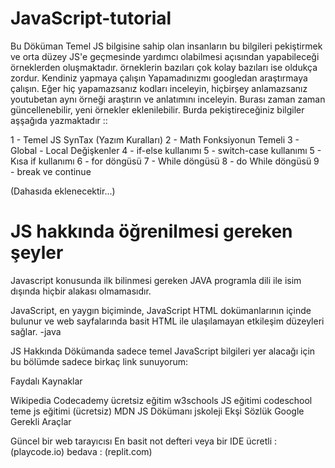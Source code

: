 # JavaScript-tutorial

Bu Döküman Temel JS bilgisine sahip olan insanların bu bilgileri pekiştirmek ve orta düzey JS'e geçmesinde yardımcı olabilmesi açısından yapabileceği örneklerden oluşmaktadır. örneklerin bazıları çok kolay bazıları ise oldukça zordur. Kendiniz yapmaya çalışın Yapamadınızmı googledan araştırmaya çalışın. Eğer hiç yapamazsanız kodları inceleyin, hiçbirşey anlamazsanız youtubetan aynı örneği araştırın ve anlatımını inceleyin. Burası zaman zaman güncellenebilir, yeni örnekler eklenilebilir. Burda pekiştireceğiniz bilgiler aşşağıda yazmaktadır ::


1 - Temel JS SynTax (Yazım Kuralları)
2 - Math Fonksiyonun Temeli
3 - Global - Local Değişkenler
4 - if-else kullanımı
5 - switch-case kullanımı
5 - Kısa if kullanımı
6 - for döngüsü
7 - While döngüsü
8 - do While döngüsü
9 - break ve continue

(Dahasıda eklenecektir...)
# JS hakkında öğrenilmesi gereken şeyler

Javascript konusunda ilk bilinmesi gereken JAVA programla dili ile isim dışında hiçbir alakası olmamasıdır.

JavaScript, en yaygın biçiminde, JavaScript HTML dokümanlarının içinde bulunur ve web sayfalarında basit HTML ile ulaşılamayan etkileşim düzeyleri sağlar. -java

JS Hakkında Dökümanda sadece temel JavaScript bilgileri yer alacağı için bu bölümde sadece birkaç link sunuyorum:

Faydalı Kaynaklar

Wikipedia
Codecademy ücretsiz eğitim
w3schools JS eğitimi
codeschool teme js eğitimi (ücretsiz)
MDN JS Dökümanı
jskoleji
Ekşi Sözlük
Google
Gerekli Araçlar

Güncel bir web tarayıcısı
En basit not defteri veya bir IDE ücretli : (playcode.io) bedava : (replit.com)
